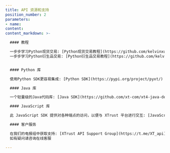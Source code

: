 ```yaml
---
title: API 资源和支持
position_number: 2
parameters:
- name:
content:
content_markdown: >-

  #### 教程

  一步步学习Python现货交易: [Python现货交易教程](https://github.com/kelvinxue/pyxt/blob/main/examples/spot_guide.ipynb)<br />
  一步步学习Python衍生品交易: [Python衍生品交易教程](https://github.com/kelvinxue/pyxt/blob/main/examples/future_guide.ipynb)


  #### Python 库

  使用Python SDK更容易集成: [Python SDK](https://pypi.org/project/pyxt/)

  #### Java 库

  一个轻量级的Java代码库: [Java SDK](https://github.com/xt-com/xt4-java-demo)

  #### JavaScript 库

  此 JavaScript SDK 提供对各种端点的访问，以便与 XTrust 平台进行交互: [JavaScript SDK](https://www.npmjs.com/package/xt-open-api)

  #### 客户服务

  在我们的电报组中获取支持: [XTrust API Support Group](https://t.me/XT_api)<br />
  如有疑问请咨询在线客服

---
```



